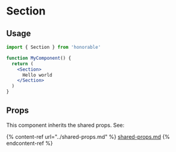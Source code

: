 # Section

## Usage

```jsx
import { Section } from 'honorable'

function MyComponent() {
  return (
    <Section>
      Hello world
    </Section>
  )
}
```

## Props

This component inherits the shared props. See:

{% content-ref url="../shared-props.md" %}
[shared-props.md](../shared-props.md)
{% endcontent-ref %}

